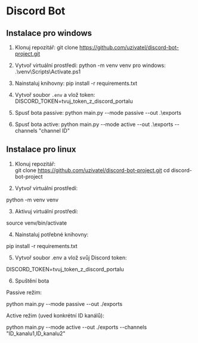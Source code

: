 # Discord Bot

## Instalace pro windows

1. Klonuj repozitář:
   git clone https://github.com/uzivatel/discord-bot-project.git

2. Vytvoř virtuální prostředí:
   python -m venv venv
   pro windows: .\venv\Scripts\Activate.ps1

3. Nainstaluj knihovny:
   pip install -r requirements.txt

4. Vytvoř soubor `.env` a vlož token:
   DISCORD_TOKEN=tvuj_token_z_discord_portalu

5. Spusť bota passive:
   python main.py --mode passive --out .\exports

6. Spusť bota active:
   python main.py --mode active --out .\exports --channels "channel ID"


## Instalace pro linux

1. Klonuj repozitář:  
   git clone https://github.com/uzivatel/discord-bot-project.git
   cd discord-bot-project

2. Vytvoř virtuální prostředí:

python -m venv venv

3. Aktivuj virtuální prostředí:

source venv/bin/activate

4. Nainstaluj potřebné knihovny:

pip install -r requirements.txt

5. Vytvoř soubor .env a vlož svůj Discord token:

DISCORD_TOKEN=tvuj_token_z_discord_portalu

6. Spuštění bota

Passive režim:

python main.py --mode passive --out ./exports


Active režim (uved konkrétní ID kanálů):

python main.py --mode active --out ./exports --channels "ID_kanalu1,ID_kanalu2"